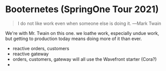# Booternetes (SpringOne Tour 2021)




> I do not like work even when someone else is doing it.  ―Mark Twain


We're with Mr. Twain on this one. we loathe work, especially undue work, but getting to production today means doing more of it than ever. 


* reactive orders, customers 
* reactive gateway
* orders, customers, gateway will all use the Wavefront starter (Cora?)
* 
